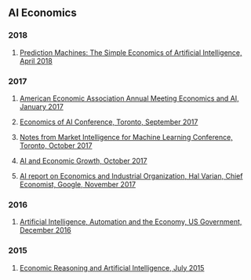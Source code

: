 ## AI Economics

### 2018

1) [Prediction Machines: The Simple Economics of Artificial Intelligence, April 2018](http://www.rotman.utoronto.ca/Connect/MediaCentre/NewsReleases/20180417)

### 2017
1) [American Economic Association Annual Meeting Economics and AI, January 2017](https://www.aeaweb.org/conference/2017/preliminary/1426)

2) [Economics of AI Conference, Toronto, September 2017](https://www.economicsofai.com/nber-conference-toronto-2017)

3) [Notes from Market Intelligence for Machine Learning Conference, Toronto, October 2017](Machine%2BLearning%2Band%2Bthe%2BMarket%2Bfor%2BIntelligence%2BIII%2BNotes%2Bby%2BKrist%2BPapadopoulos.pdf)

4) [AI and Economic Growth, October 2017](AI_growth.pdf)

5) [AI report on Economics and Industrial Organization, Hal Varian, Chief Economist, Google, November 2017](https://github.com/kristpapadopoulos/AI_resources/blob/master/AI-Economics_and%20_Industrial%20_Organizationpdf.pdf)

### 2016

1) [Artificial Intelligence, Automation and the Economy, US Government, December 2016](AI%20report.pdf)

### 2015

1) [Economic Reasoning and Artificial Intelligence, July 2015](http://science.sciencemag.org/content/349/6245/267)

